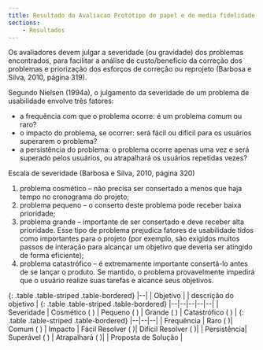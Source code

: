 ```yaml
---
title: Resultado da Avaliacao Protótipo de papel e de media fidelidade
sections:
    - Resultados
---
```


Os avaliadores devem julgar a severidade (ou gravidade) dos problemas encontrados, para facilitar a análise de custo/benefício da correção dos problemas e priorização dos esforços de correção ou reprojeto (Barbosa e Silva, 2010, página 319). 

Segundo Nielsen (1994a), o julgamento da severidade de um problema de usabilidade envolve três fatores:

- a frequência com que o problema ocorre: é um problema comum ou raro?
- o impacto do problema, se ocorrer: será fácil ou difícil para os usuários superarem o problema?
- a persistência do problema: o problema ocorre apenas uma vez e será superado pelos usuários, ou atrapalhará os usuários repetidas vezes?

Escala de severidade (Barbosa e Silva, 2010, página 320)
1. problema cosmético – não precisa ser consertado a menos que haja tempo no
cronograma do projeto;
2. problema pequeno – o conserto deste problema pode receber baixa prioridade;
3. problema grande – importante de ser consertado e deve receber alta prioridade.
Esse tipo de problema prejudica fatores de usabilidade tidos como importantes
para o projeto (por exemplo, são exigidos muitos passos de interação
para alcançar um objetivo que deveria ser atingido de forma eficiente);
4. problema catastrófico – é extremamente importante consertá-lo antes de se
lançar o produto. Se mantido, o problema provavelmente impedirá que o
usuário realize suas tarefas e alcance seus objetivos.

{: .table .table-striped .table-bordered}
|--|
| Objetivo |
| descrição do objetivo |
{: .table .table-striped .table-bordered}
|--|--|--|--|--|
| Severidade | Cosmético ( ) | Pequeno ( ) | Grande ( ) | Catastrófico ( ) |
{: .table .table-striped .table-bordered}
|--|--|--|
| Frequência | Raro ( )| Comum ( )
| Impacto | Fácil Resolver ( )| Difícil Resolver ( )|
| Persistência| Superável ( ) | Atrapalhará ( )|
| Proposta de Solução |

